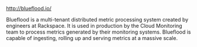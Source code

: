http://blueflood.io/

Blueflood is a multi-tenant distributed metric processing system created by engineers at Rackspace. It is used in production by the Cloud Monitoring team to process metrics generated by their monitoring systems. Blueflood is capable of ingesting, rolling up and serving metrics at a massive scale.
